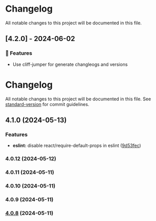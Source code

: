 # Changelog

All notable changes to this project will be documented in this file.

## [4.2.0] - 2024-06-02

### 🚀 Features

- Use cliff-jumper for generate changleogs and versions

# Changelog

All notable changes to this project will be documented in this file. See [standard-version](https://github.com/conventional-changelog/standard-version) for commit guidelines.

## 4.1.0 (2024-05-13)


### Features

* **eslint:** disable react/require-default-props in eslint ([9d53fec](https://github.com/LabEG/code-style/commit/9d53fec8ab8b82004aeb286d70e7a6d8496002b3))

### 4.0.12 (2024-05-12)

### 4.0.11 (2024-05-11)

### 4.0.10 (2024-05-11)

### 4.0.9 (2024-05-11)

### [4.0.8](https://github.com/LabEG/code-style/compare/v4.0.7...v4.0.8) (2024-05-11)
